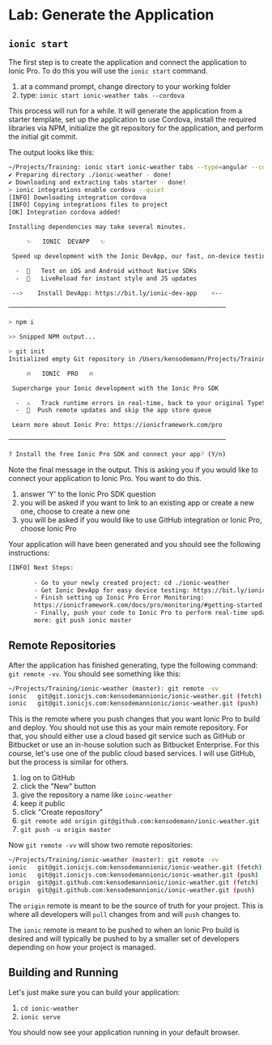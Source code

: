 # Lab: Generate the Application

## `ionic start`

The first step is to create the application and connect the application to Ionic Pro. To do this you will use the `ionic start` command.

1. at a command prompt, change directory to your working folder
1. type: `ionic start ionic-weather tabs --cordova`

This process will run for a while. It will generate the application from a starter template, set up the application to use Cordova, install the required libraries via NPM, initialize the git repository for the application, and perform the initial git commit.

The output looks like this:

```bash
~/Projects/Training: ionic start ionic-weather tabs --type=angular --cordova
✔ Preparing directory ./ionic-weather - done!
✔ Downloading and extracting tabs starter - done!
> ionic integrations enable cordova --quiet
[INFO] Downloading integration cordova
[INFO] Copying integrations files to project
[OK] Integration cordova added!

Installing dependencies may take several minutes.

     ✨   IONIC  DEVAPP   ✨

 Speed up development with the Ionic DevApp, our fast, on-device testing mobile app

  -  🔑   Test on iOS and Android without Native SDKs
  -  🚀   LiveReload for instant style and JS updates

 -->    Install DevApp: https://bit.ly/ionic-dev-app    <--

────────────────────────────────────────────────────────────

> npm i

>> Snipped NPM output...

> git init
Initialized empty Git repository in /Users/kensodemann/Projects/Training/ionic-weather/.git/

     🔥   IONIC  PRO   🔥

 Supercharge your Ionic development with the Ionic Pro SDK

  -  ⚠️   Track runtime errors in real-time, back to your original TypeScript
  -  📲  Push remote updates and skip the app store queue

 Learn more about Ionic Pro: https://ionicframework.com/pro

────────────────────────────────────────────────────────────

? Install the free Ionic Pro SDK and connect your app? (Y/n) 
```

Note the final message in the output. This is asking you if you would like to connect your application to Ionic Pro. You want to do this.

1. answer 'Y' to the Ionic Pro SDK question
1. you will be asked if you want to link to an existing app or create a new one, choose to create a new one
1. you will be asked if you would like to use GitHub integration or Ionic Pro, choose Ionic Pro

Your application will have been generated and you should see the following instructions:

```bash
[INFO] Next Steps:
       
       - Go to your newly created project: cd ./ionic-weather
       - Get Ionic DevApp for easy device testing: https://bit.ly/ionic-dev-app
       - Finish setting up Ionic Pro Error Monitoring: 
       https://ionicframework.com/docs/pro/monitoring/#getting-started
       - Finally, push your code to Ionic Pro to perform real-time updates, and 
       more: git push ionic master
```

## Remote Repositories

After the application has finished generating, type the following command: `git remote -vv`. You should see something like this:

```bash
~/Projects/Training/ionic-weather (master): git remote -vv
ionic	git@git.ionicjs.com:kensodemannionic/ionic-weather.git (fetch)
ionic	git@git.ionicjs.com:kensodemannionic/ionic-weather.git (push)
```

This is the remote where you push changes that you want Ionic Pro to build and deploy. You should not use this as your main remote repository. For that, you should either use a cloud based git service such as GitHub or Bitbucket or use an in-house solution such as Bitbucket Enterprise. For this course, let's use one of the public cloud based services. I will use GitHub, but the process is similar for others.

1. log on to GitHub
1. click the "New" button
1. give the repository a name like `ioinc-weather`
1. keep it public
1. click "Create repository"
1. `git remote add origin git@github.com:kensodemann/ionic-weather.git`
1. `git push -u origin master`

Now `git remote -vv` will show two remote repositories:

```bash
~/Projects/Training/ionic-weather (master): git remote -vv
ionic	git@git.ionicjs.com:kensodemannionic/ionic-weather.git (fetch)
ionic	git@git.ionicjs.com:kensodemannionic/ionic-weather.git (push)
origin	git@git.github.com:kensodemannionic/ionic-weather.git (fetch)
origin	git@git.github.com:kensodemannionic/ionic-weather.git (push)
```

The `origin` remote is meant to be the source of truth for your project. This is where all developers will `pull` changes from and will `push` changes to.

The `ionic` remote is meant to be pushed to when an Ionic Pro build is desired and will typically be pushed to by a smaller set of developers depending on how your project is managed.

## Building and Running

Let's just make sure you can build your application:

1. `cd ionic-weather`
1. `ionic serve`

You should now see your application running in your default browser.